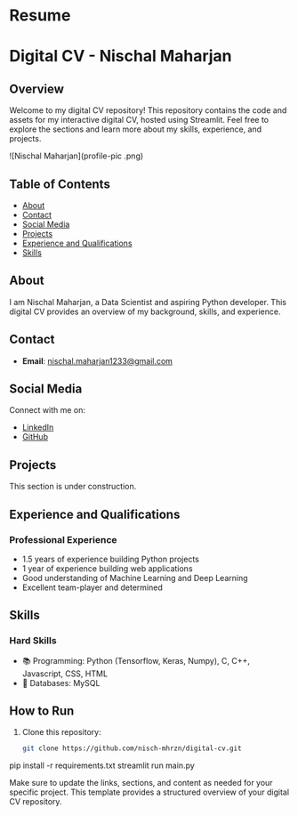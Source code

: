 # Resume
# Digital CV - Nischal Maharjan

## Overview

Welcome to my digital CV repository! This repository contains the code and assets for my interactive digital CV, hosted using Streamlit. Feel free to explore the sections and learn more about my skills, experience, and projects.

![Nischal Maharjan](profile-pic .png)

## Table of Contents

- [About](#about)
- [Contact](#contact)
- [Social Media](#social-media)
- [Projects](#projects)
- [Experience and Qualifications](#experience-and-qualifications)
- [Skills](#skills)

## About

I am Nischal Maharjan, a Data Scientist and aspiring Python developer. This digital CV provides an overview of my background, skills, and experience.

## Contact

- **Email**: nischal.maharjan1233@gmail.com

## Social Media

Connect with me on:

- [LinkedIn](https://www.linkedin.com/in/nischal-maharjan-639284228/)
- [GitHub](https://github.com/nisch-mhrzn)

## Projects

This section is under construction.

## Experience and Qualifications

### Professional Experience

- 1.5 years of experience building Python projects
- 1 year of experience building web applications
- Good understanding of Machine Learning and Deep Learning
- Excellent team-player and determined

## Skills

### Hard Skills

- 📚 Programming: Python (Tensorflow, Keras, Numpy), C, C++, Javascript, CSS, HTML
- 🫙 Databases: MySQL

## How to Run

1. Clone this repository:

   ```bash
   git clone https://github.com/nisch-mhrzn/digital-cv.git
pip install -r requirements.txt
streamlit run main.py

Make sure to update the links, sections, and content as needed for your specific project. This template provides a structured overview of your digital CV repository.
